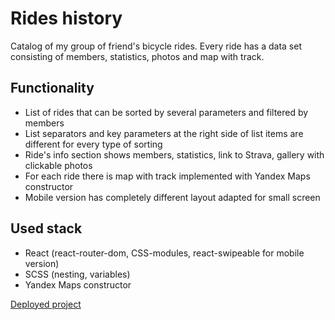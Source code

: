 # Rides history

Catalog of my group of friend's bicycle rides. Every ride has a data set consisting of members, statistics, photos and map with track.

## Functionality

- List of rides that can be sorted by several parameters and filtered by members
- List separators and key parameters at the right side of list items are different for every type of sorting
- Ride's info section shows members, statistics, link to Strava, gallery with clickable photos
- For each ride there is map with track implemented with Yandex Maps constructor
- Mobile version has completely different layout adapted for small screen

## Used stack

- React (react-router-dom, CSS-modules, react-swipeable for mobile version)
- SCSS (nesting, variables)
- Yandex Maps constructor


[Deployed project](https://lavrov88.github.io/rides/)
